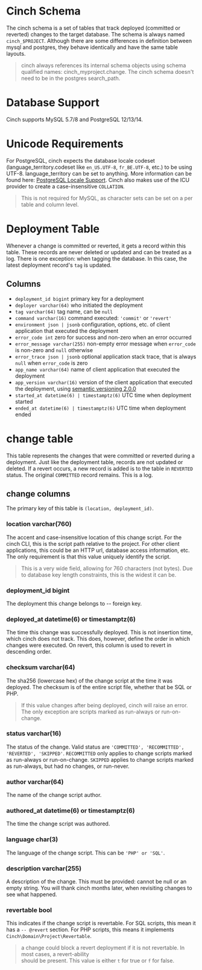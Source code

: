# Cinch Schema

The cinch schema is a set of tables that track deployed (committed or reverted) changes to the target database.
The schema is always named `cinch_$PROJECT`. Although there are some differences in definition between
mysql and postgres, they behave identically and have the same table layouts.

> cinch always references its internal schema objects using schema qualified names: cinch_myproject.change.
> The cinch schema doesn't need to be in the postgres search_path.

# Database Support

Cinch supports MySQL 5.7/8 and PostgreSQL 12/13/14.

# Unicode Requirements

For PostgreSQL, cinch expects the database locale codeset
(language_territory.codeset like `en_US.UTF-8`, `fr_BE.UTF-8`, etc.) to be using UTF-8. language_territory can be set
to anything. More information can be found here: [PostgreSQL Locale Support](https://www.postgresql.org/docs/current/locale.html).
Cinch also makes use of the ICU provider to create a case-insensitive `COLLATION`.

> This is not required for MySQL, as character sets can be set on a per table and column level.

# Deployment Table

Whenever a change is committed or reverted, it gets a record within this table. These records are never deleted
or updated and can be treated as a log. There is one exception: when tagging the database. In this case,
the latest deployment record's `tag` is updated.

## Columns

* `deployment_id bigint` primary key for a deployment
* `deployer varchar(64)` who initiated the deployment
* `tag varchar(64)` tag name, can be `null`
* `command varchar(16)` command executed: `'commit'` or `'revert'`
* `environment json | jsonb` configuration, options, etc. of client application that executed the deployment
* `error_code int` zero for success and non-zero when an error occurred
* `error_message varchar(255)` non-empty error message when `error_code` is non-zero and `null` otherwise
* `error_trace json | jsonb` optional application stack trace, that is always `null` when `error_code` is zero
* `app_name varchar(64)` name of client application that executed the deployment
* `app_version varchar(16)` version of the client application that executed the deployment, using [semantic versioning 2.0.0](https://semver.org/)
* `started_at datetime(6) | timestamptz(6)` UTC time when deployment started
* `ended_at datetime(6) | timestamptz(6)` UTC time when deployment ended

# change table

This table represents the changes that were committed or reverted during a deployment. Just like the deployment table, 
records are not updated or deleted. If a revert occurs, a new record is added is to the table in `REVERTED` status. 
The original `COMMITTED` record remains. This is a log.

## change columns

The primary key of this table is `(location, deployment_id)`.

### location varchar(760)

The accent and case-insensitive location of this change script. For the cinch CLI, this is the script path
relative to the project. For other client applications, this could be an HTTP url, database access information,
etc. The only requirement is that this value uniquely identify the script.
> This is a very wide field, allowing for 760 characters (not bytes). Due to database key length
> constraints, this is the widest it can be.

### deployment_id bigint

The deployment this change belongs to -- foreign key.

### deployed_at datetime(6) or timestamptz(6)

The time this change was successfully deployed. This is not insertion time, which cinch does not track. This does,
however, define the order in which changes were executed. On revert, this column is used to revert in descending
order.

### checksum varchar(64)

The sha256 (lowercase hex) of the change script at the time it was deployed. The checksum is of the entire script
file, whether that be SQL or PHP. 
> If this value changes after being deployed, cinch will raise an error. The only exception are scripts
> marked as run-always or run-on-change.

### status varchar(16)

The status of the change. Valid status are `'COMMITTED', 'RECOMMITTED', 'REVERTED', 'SKIPPED'`. `RECOMMITTED`
only applies to change scripts marked as run-always or run-on-change. `SKIPPED` applies to change scripts marked
as run-always, but had no changes, or run-never.

### author varchar(64)

The name of the change script author.

### authored_at datetime(6) or timestamptz(6)

The time the change script was authored.

### language char(3)

The language of the change script. This can be `'PHP' or 'SQL'`.

### description varchar(255)

A description of the change. This must be provided: cannot be null or an empty string. You will thank cinch
months later, when revisiting changes to see what happened.

### revertable bool

This indicates if the change script is revertable. For SQL scripts, this mean it has a `-- @revert` section.
For PHP scripts, this means it implements `Cinch\Domain\Project\Revertable`. 
> a change could block a revert deployment if it is not revertable. In most cases, a revert-ability  
> should be present. This value is either `t` for true or `f` for false.